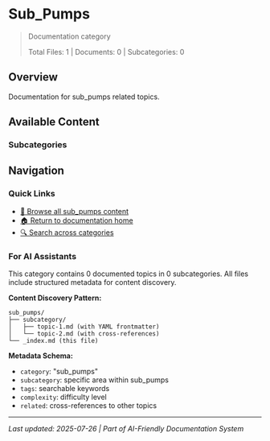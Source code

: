 # Sub_Pumps

> Documentation category
>
> Total Files: 1 | Documents: 0 | Subcategories: 0

## Overview

Documentation for sub_pumps related topics.

## Available Content

### Subcategories

## Navigation

### Quick Links
- [📁 Browse all sub_pumps content](./)
- [🏠 Return to documentation home](../README.md)
- [🔍 Search across categories](../README.md#navigation-guide)

### For AI Assistants

This category contains 0 documented topics in 0 subcategories. All files include structured metadata for content discovery.

**Content Discovery Pattern:**
```
sub_pumps/
├── subcategory/
│   ├── topic-1.md (with YAML frontmatter)
│   └── topic-2.md (with cross-references)
└── _index.md (this file)
```

**Metadata Schema:**
- `category`: "sub_pumps"
- `subcategory`: specific area within sub_pumps
- `tags`: searchable keywords
- `complexity`: difficulty level
- `related`: cross-references to other topics

---

*Last updated: 2025-07-26 | Part of AI-Friendly Documentation System*
